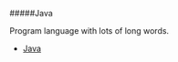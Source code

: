 #####Java

Program language with lots of long words. 

- [Java](https://en.wikipedia.org/wiki/Java_(programming_language))